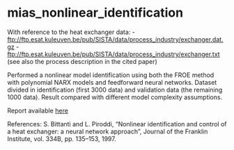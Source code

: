 # mias_nonlinear_identification

With reference to the heat exchanger data:
  -ftp://ftp.esat.kuleuven.be/pub/SISTA/data/process_industry/exchanger.dat.gz
  -ftp://ftp.esat.kuleuven.be/pub/SISTA/data/process_industry/exchanger.txt
  (see also the process description in the cited paper)

Performed a nonlinear model identification using both the FROE method with polynomial NARX
models and feedforward neural networks. Dataset divided in identification (first 3000 data) and
validation data (the remaining 1000 data). Result compared with different model complexity assumptions.

Report available [here](report.docx)


References:
S. Bittanti and L. Piroddi, “Nonlinear identification and control of a heat exchanger: a neural
network approach”, Journal of the Franklin Institute, vol. 334B, pp. 135–153, 1997. 

